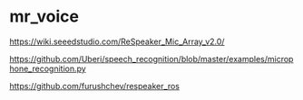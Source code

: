 # mr_voice

https://wiki.seeedstudio.com/ReSpeaker_Mic_Array_v2.0/

https://github.com/Uberi/speech_recognition/blob/master/examples/microphone_recognition.py

https://github.com/furushchev/respeaker_ros

